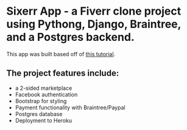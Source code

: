 # Sixerr App - a Fiverr clone project using Pythong, Django, Braintree, and a Postgres backend.

This app was built based off of [this tutorial](https://code4startup.com/projects/build-fiverr-marketplace-with-python-django-and-braintree).

## The project features include:
* a 2-sided marketplace
* Facebook authentication
* Bootstrap for styling
* Payment functionality with Braintree/Paypal
* Postgres database
* Deployment to Heroku
